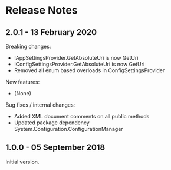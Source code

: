 # Release Notes

## 2.0.1 - 13 February 2020

Breaking changes:
- IAppSettingsProvider.GetAbsoluteUri is now GetUri
- IConfigSettingsProvider.GetAbsoluteUri is now GetUri
- Removed all enum based overloads in ConfigSettingsProvider

New features:
- (None)

Bug fixes / internal changes:
- Added XML document comments on all public methods
- Updated package dependency System.Configuration.ConfigurationManager

## 1.0.0 - 05 September 2018

Initial version.
